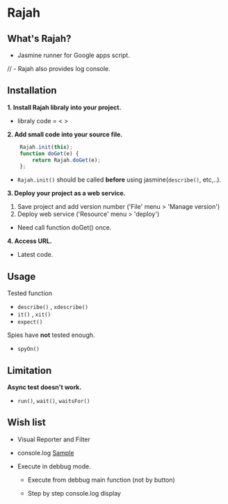 # Rajah

## What's Rajah?

- Jasmine runner for Google apps script.

// - Rajah also provides log console.


## Installation

**1. Install Rajah libraly into your project.**

- libraly code = <                         >

**2. Add small code into your source file.**

```js
    Rajah.init(this);
    function doGet(e) {
        return Rajah.doGet(e);
    };
```

- `Rajah.init()` should be called **before** using jasmine(`describe()`, etc,..). 

**3. Deploy your project as a web service.**

1. Save project and add version number ('File' menu > 'Manage version')
2. Deploy web service ('Resource' menu > 'deploy')

* Need call function doGet() once.

**4. Access URL.**

- Latest code.


## Usage

Tested function

- `describe()` , `xdescribe()`
- `it()` , `xit()`
- `expect()`

Spies have **not** tested enough.

- `spyOn()`


## Limitation

**Async test doesn't work.**

- `run()`, `wait()`, `waitsFor()`



## Wish list

- Visual Reporter and Filter

- console.log [Sample](http://minipaca.net/blog/javascript/firebug-console-api/)

- Execute in debbug mode.

  - Execute from debbug main function (not by button)

  - Step by step console.log display


